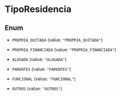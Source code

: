 
# TipoResidencia

## Enum


* `PROPRIA_QUITADA` (value: `"PROPRIA_QUITADA"`)

* `PROPRIA_FINANCIADA` (value: `"PROPRIA_FINANCIADA"`)

* `ALUGADA` (value: `"ALUGADA"`)

* `PARENTES` (value: `"PARENTES"`)

* `FUNCIONAL` (value: `"FUNCIONAL"`)

* `OUTROS` (value: `"OUTROS"`)



